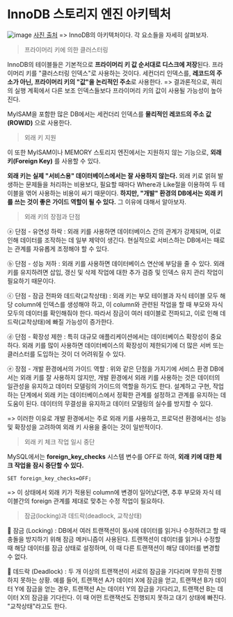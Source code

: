 # InnoDB 스토리지 엔진 아키텍처

![image](https://github.com/inpink/CS_Database_Study/assets/108166692/31dbc962-b940-486c-8d83-4feced3e2d20)
[사진 출처](https://dev.mysql.com/doc/refman/8.0/en/innodb-architecture.html)
=> InnoDB의 아키텍처이다. 각 요소들을 자세히 살펴보자.


> 프라이머리 키에 의한 클러스터링

InnoDB의 테이블들은 기본적으로 **프라이머리 키 값 순서대로 디스크에 저장**된다. 
프라이머리 키를 "클러스터링 인덱스"로 사용하는 것이다.
세컨더리 인덱스를, **레코드의 주소가 아닌, 프라이머리 키의 "값"을 논리적인 주소**로 사용한다.
=> 결과론적으로, 쿼리의 실행 계획에서 다른 보조 인덱스들보다 프라이머리 키의 값이 사용될 가능성이 높아진다. 

MyISAM을 포함한 많은 DB에서는 세컨더리 인덱스를 **물리적인 레코드의 주소 값(ROWID)** 으로 사용한다.


> 외래 키 지원

이 또한 MyISAM이나 MEMORY 스토리지 엔진에서는 지원하지 않는 기능으로, **외래 키(Foreign Key)** 를 사용할 수 있다.

**외래 키는 실제 "서비스용" 데이터베이스에서는 잘 사용하지 않는다.**
외래 키로 얽혀 발생하는 문제들을 처리하는 비용보다, 필요할 때마다 Where과 Like절을 이용하여 두 테이블을 엮어 사용하는 비용이 싸기 때문이다.
**하지만, "개발" 환경의 DB에서는 외래 키를 쓰는 것이 좋은 가이드 역할이 될 수 있다.**
그 이유에 대해서 알아보자.


> 외래 키의 장점과 단점

ⓐ 단점 - 유연성 하락
  : 외래 키를 사용하면 데이터베이스 간의 관계가 강제되며, 이로 인해 데이터를 조작하는 데 일부 제약이 생긴다.
  현실적으로 서비스하는 DB에서는 때로는 관계를 자유롭게 조정해야 할 수 있다.

ⓑ 단점 - 성능 저하
  : 외래 키를 사용하면 데이터베이스 연산에 부담을 줄 수 있다.
  외래 키를 유지하려면 삽입, 갱신 및 삭제 작업에 대한 추가 검증 및 인덱스 유지 관리 작업이 필요하기 때문이다.

ⓒ 단점 - 잠금 전파와 데드락(교착상태)
  : 외래 키는 부모 테이블과 자식 테이블 모두 해당 column에 인덱스를 생성해야 하고, 이 column와 관련된 작업을 할 때 부모와 자식 모두의 데이터를 확인해줘야 한다. 
  따라서 잠금이 여러 테이블로 전파되고, 이로 인해 데드락(교착상태)에 빠질 가능성이 증가한다.

ⓓ 단점 - 확장성 제한
  : 특히 대규모 애플리케이션에서는 데이터베이스 확장성이 중요하다.
  외래 키를 많이 사용하면 데이터베이스의 확장성이 제한되기에 더 많은 서버 또는 클러스터를 도입하는 것이 더 어려워질 수 있다.

ⓔ 장점 - 개발 환경에서의 가이드 역할
  : 위와 같은 단점을 가지기에 서비스 환경 DB에서는 외래 키를 잘 사용하지 않지만,
  개발 환경에서 외래 키를 사용하는 것은 데이터의 일관성을 유지하고 데이터 모델링의 가이드의 역할을 하기도 한다.
  설계하고 구현, 작업하는 단계에서 외래 키는 데이터베이스에서 정확한 관계를 설정하고 관계를 유지하는 데 도움이 된다.
  데이터의 무결성을 유지하고 데이터 모델링의 실수를 방지할 수 있다.
  
=> 이러한 이유로 개발 환경에서는 주로 외래 키를 사용하고, 프로덕션 환경에서는 성능 및 확장성을 고려하여 외래 키 사용을 줄이는 것이 일반적이다.



> 외래 키 체크 작업 일시 중단

MySQL에서는 **foreign_key_checks** 시스템 변수를 OFF로 하여, **외래 키에 대한 체크 작업을 잠시 중단할 수 있다.**

~~~
SET foreign_key_checks=OFF;
~~~
=> 이 상태에서 외래 키가 적용된 column에 변경이 일어났다면, 추후 부모와 자식 테이블간의 foreign 관계를 제대로 맞추는 수정 작업이 필요하다. 


> 잠금(locking)과 데드락(deadlock, 교착상태)

💙 잠금 (Locking)
  : DB에서 여러 트랜잭션이 동시에 데이터를 읽거나 수정하려고 할 때 충돌을 방지하기 위해 잠금 메커니즘이 사용된다.
  트랜잭션이 데이터를 읽거나 수정할 때 해당 데이터를 잠금 상태로 설정하며, 이 때 다른 트랜잭션이 해당 데이터를 변경할 수 없다.
  
💙 데드락 (Deadlock)
  : 두 개 이상의 트랜잭션이 서로의 잠금을 기다리며 무한히 진행하지 못하는 상황.
  예를 들어, 트랜잭션 A가 데이터 X에 잠금을 얻고, 트랜잭션 B가 데이터 Y에 잠금을 얻는 경우, 트랜잭션 A는 데이터 Y의 잠금을 기다리고, 트랜잭션 B는 데이터 X의 잠금을 기다린다. 이 때 어떤 트랜잭션도 진행되지 못하고 대기 상태에 빠진다. 
  "교착상태"라고도 한다.



